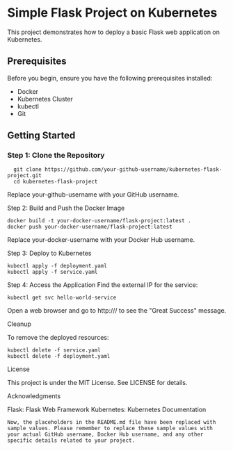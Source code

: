 # Simple Flask Project on Kubernetes

This project demonstrates how to deploy a basic Flask web application on Kubernetes.

## Prerequisites

Before you begin, ensure you have the following prerequisites installed:

- Docker
- Kubernetes Cluster
- kubectl
- Git

## Getting Started

### Step 1: Clone the Repository

```
  git clone https://github.com/your-github-username/kubernetes-flask-project.git
  cd kubernetes-flask-project
```
Replace your-github-username with your GitHub username.

Step 2: Build and Push the Docker Image

```
docker build -t your-docker-username/flask-project:latest .
docker push your-docker-username/flask-project:latest
```
Replace your-docker-username with your Docker Hub username.

Step 3: Deploy to Kubernetes
```
kubectl apply -f deployment.yaml
kubectl apply -f service.yaml
```
Step 4: Access the Application
Find the external IP for the service:

```
kubectl get svc hello-world-service
```
Open a web browser and go to http://<external-ip>/ to see the "Great Success" message.

Cleanup

To remove the deployed resources:

```
kubectl delete -f service.yaml
kubectl delete -f deployment.yaml
```

License

This project is under the MIT License. See LICENSE for details.

Acknowledgments

Flask: Flask Web Framework
Kubernetes: Kubernetes Documentation

```
Now, the placeholders in the README.md file have been replaced with sample values. Please remember to replace these sample values with your actual GitHub username, Docker Hub username, and any other specific details related to your project.
```


